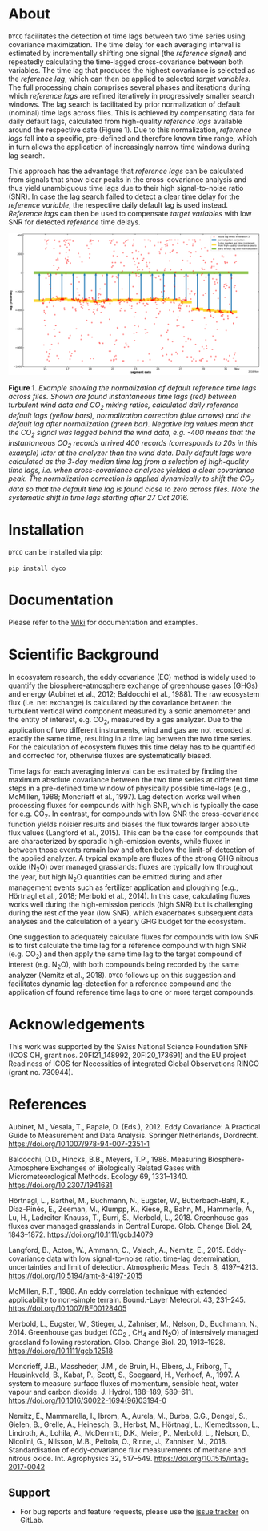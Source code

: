 # About

`DYCO` facilitates the detection of time lags between two time series using covariance maximization. The time delay for each averaging interval is estimated by incrementally shifting one signal (the *reference signal*) and repeatedly calculating the time-lagged cross-covariance between both variables. The time lag that produces the highest covariance is selected as the *reference lag*, which can then be applied to selected *target* *variables*. The full processing chain comprises several phases and iterations during which *reference lags* are refined iteratively in progressively smaller search windows. The lag search is facilitated by prior normalization of default (nominal) time lags across files. This is achieved by compensating data for daily default lags, calculated from high-quality *reference lags* available around the respective date (Figure 1). Due to this normalization, *reference lags* fall into a specific, pre-defined and therefore known time range, which in turn allows the application of increasingly narrow time windows during lag search.

This approach has the advantage that *reference lags* can be calculated from signals that show clear peaks in the cross-covariance analysis and thus yield unambiguous time lags due to their high signal-to-noise ratio (SNR). In case the lag search failed to detect a clear time delay for the *reference variable*, the respective daily default lag is used instead.  *Reference lags* can then be used to compensate *target variables* with low SNR for detected *reference* time delays. 



![Normalization example](paper/figure.png)

**Figure 1**. *Example showing the normalization of default reference time lags across files. Shown are found instantaneous time lags (red) between turbulent wind data and CO<sub>2</sub> mixing ratios, calculated daily reference default lags (yellow bars), normalization correction (blue arrows) and the default lag after normalization (green bar). Negative lag values mean that the CO<sub>2</sub> signal was lagged behind the wind data, e.g. -400 means that the instantaneous CO<sub>2</sub> records arrived 400 records (corresponds to 20s in this example) later at the analyzer than the wind data. Daily default lags were calculated as the 3-day median time lag from a selection of high-quality time lags, i.e. when cross-covariance analyses yielded a clear covariance peak. The normalization correction is applied dynamically to shift the CO<sub>2</sub> data so that the default time lag is found close to zero across files. Note the systematic shift in time lags starting after 27 Oct 2016.*

# Installation

`DYCO` can be installed via pip:

`pip install dyco`

# Documentation

Please refer to the [Wiki](https://gitlab.ethz.ch/holukas/dyco-dynamic-lag-compensation/-/wikis/home) for documentation and examples.

# Scientific Background

In ecosystem research, the eddy covariance (EC) method is widely used to quantify the biosphere-atmosphere exchange of greenhouse gases (GHGs) and energy (Aubinet et al., 2012; Baldocchi et al., 1988). The raw ecosystem flux (i.e. net exchange) is calculated by the covariance between the turbulent vertical wind component measured by a sonic anemometer and the entity of interest, e.g. CO<sub>2</sub>, measured by a gas analyzer. Due to the application of two different instruments, wind and gas are not recorded at exactly the same time, resulting in a time lag between the two time series. For the calculation of ecosystem fluxes this time delay has to be quantified and corrected for, otherwise fluxes are systematically biased.

Time lags for each averaging interval can be estimated by finding the maximum absolute covariance between the two time series at different time steps in a pre-defined time window of physically possible time-lags (e.g., McMillen, 1988; Moncrieff et al., 1997). Lag detection works well when processing fluxes for compounds with high SNR, which is typically the case for e.g. CO<sub>2</sub>. In contrast, for compounds with low SNR the cross-covariance function yields noisier results and biases the flux towards larger absolute flux values (Langford et al., 2015). This can be the case for compounds that are characterized by sporadic high-emission events, while fluxes in between those events remain low and often below the limit-of-detection of the applied analyzer. A typical example are fluxes of the strong GHG nitrous oxide (N<sub>2</sub>O) over managed grasslands: fluxes are typically low throughout the year, but high N<sub>2</sub>O quantities can be emitted during and after management events such as fertilizer application and ploughing (e.g., Hörtnagl et al., 2018; Merbold et al., 2014). In this case, calculating fluxes works well during the high-emission periods (high SNR) but is challenging during the rest of the year (low SNR), which exacerbates subsequent data analyses and the calculation of a yearly GHG budget for the ecosystem.

One suggestion to adequately calculate fluxes for compounds with low SNR is to first calculate the time lag for a reference compound with high SNR (e.g. CO<sub>2</sub>) and then apply the same time lag to the target compound of interest (e.g. N<sub>2</sub>O), with both compounds being recorded by the same analyzer (Nemitz et al., 2018). `DYCO` follows up on this suggestion and facilitates dynamic lag-detection for a reference compound and the application of found reference time lags to one or more target compounds.

# Acknowledgements

This work was supported by the Swiss National Science Foundation SNF (ICOS CH, grant nos. 20FI21_148992, 20FI20_173691) and the EU project Readiness of ICOS for Necessities of integrated Global Observations RINGO (grant no. 730944).

# References

Aubinet, M., Vesala, T., Papale, D. (Eds.), 2012. Eddy Covariance: A Practical Guide to Measurement and Data Analysis. Springer Netherlands, Dordrecht. https://doi.org/10.1007/978-94-007-2351-1

Baldocchi, D.D., Hincks, B.B., Meyers, T.P., 1988. Measuring Biosphere-Atmosphere Exchanges of Biologically Related Gases with Micrometeorological Methods. Ecology 69, 1331–1340. https://doi.org/10.2307/1941631

Hörtnagl, L., Barthel, M., Buchmann, N., Eugster, W., Butterbach-Bahl, K., Díaz-Pinés, E., Zeeman, M., Klumpp, K., Kiese, R., Bahn, M., Hammerle, A., Lu, H., Ladreiter-Knauss, T., Burri, S., Merbold, L., 2018. Greenhouse gas fluxes over managed grasslands in Central Europe. Glob. Change Biol. 24, 1843–1872. https://doi.org/10.1111/gcb.14079

Langford, B., Acton, W., Ammann, C., Valach, A., Nemitz, E., 2015. Eddy-covariance data with low signal-to-noise ratio: time-lag determination, uncertainties and limit of detection. Atmospheric Meas. Tech. 8, 4197–4213. https://doi.org/10.5194/amt-8-4197-2015

McMillen, R.T., 1988. An eddy correlation technique with extended applicability to non-simple terrain. Bound.-Layer Meteorol. 43, 231–245. https://doi.org/10.1007/BF00128405

Merbold, L., Eugster, W., Stieger, J., Zahniser, M., Nelson, D., Buchmann, N., 2014. Greenhouse gas budget (CO<sub>2</sub> , CH<sub>4</sub> and N<sub>2</sub>O) of intensively managed grassland following restoration. Glob. Change Biol. 20, 1913–1928. https://doi.org/10.1111/gcb.12518

Moncrieff, J.B., Massheder, J.M., de Bruin, H., Elbers, J., Friborg, T., Heusinkveld, B., Kabat, P., Scott, S., Soegaard, H., Verhoef, A., 1997. A system to measure surface fluxes of momentum, sensible heat, water vapour and carbon dioxide. J. Hydrol. 188–189, 589–611. https://doi.org/10.1016/S0022-1694(96)03194-0

Nemitz, E., Mammarella, I., Ibrom, A., Aurela, M., Burba, G.G., Dengel, S., Gielen, B., Grelle, A., Heinesch, B., Herbst, M., Hörtnagl, L., Klemedtsson, L., Lindroth, A., Lohila, A., McDermitt, D.K., Meier, P., Merbold, L., Nelson, D., Nicolini, G., Nilsson, M.B., Peltola, O., Rinne, J., Zahniser, M., 2018. Standardisation of eddy-covariance flux measurements of methane and nitrous oxide. Int. Agrophysics 32, 517–549. https://doi.org/10.1515/intag-2017-0042

## Support

* For bug reports and feature requests, please use the [issue tracker](https://gitlab.ethz.ch/holukas/dyco-dynamic-lag-compensation/-/issues) on GitLab.